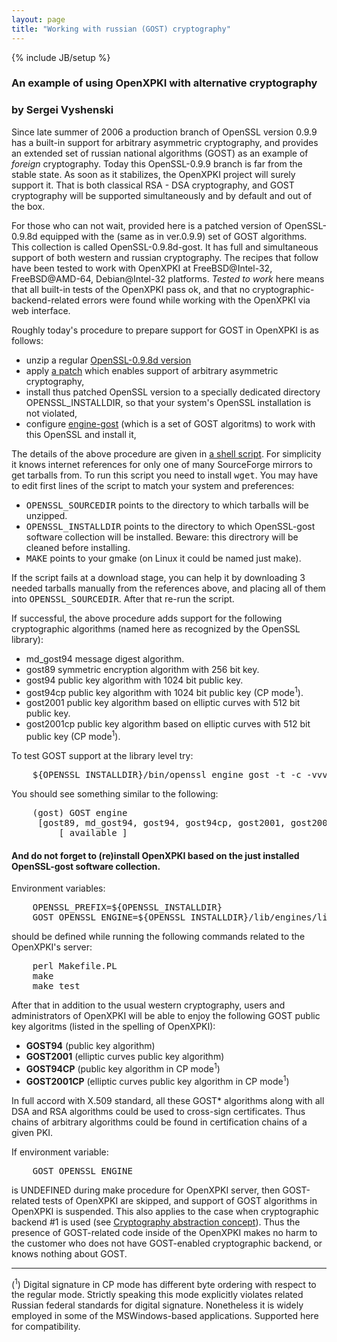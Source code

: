```yaml
---
layout: page
title: "Working with russian (GOST) cryptography"
---
```

{% include JB/setup %}


<h3>An example of using OpenXPKI with alternative cryptography</h3>
<h3>by Sergei Vyshenski</h3>
<p>
Since late summer of 2006 a production branch of OpenSSL version 0.9.9 has a built-in support 
for arbitrary asymmetric cryptography, and provides an extended set 
of russian national algorithms (GOST) as an example of <em>foreign</em>
cryptography.
Today this OpenSSL-0.9.9 branch is far from the stable state. As soon as it 
stabilizes, the OpenXPKI project will surely support it. That is both 
classical RSA - DSA cryptography, and GOST cryptography will be supported 
simultaneously and by default and out of the box.
</p>
<p>
For those who can not wait, provided here is a patched version of 
OpenSSL-0.9.8d equipped with the (same as in ver.0.9.9) set of GOST algorithms. 
This collection is called OpenSSL-0.9.8d-gost. It has  
full and simultaneous support of both western 
and russian cryptography. The recipes that follow have been tested to work with OpenXPKI
at FreeBSD@Intel-32, FreeBSD@AMD-64, Debian@Intel-32 platforms. <em>Tested to work</em>
here means that all built-in tests of the OpenXPKI pass ok, and that no
cryptographic-backend-related errors were found while 
working with the OpenXPKI via web interface. 
</p>
<p>
Roughly today's procedure to prepare support for GOST in OpenXPKI is as follows:
</p>
<ul>
      <li>unzip a regular 
<a href="http://www.openssl.org/source/openssl-0.9.8d.tar.gz">OpenSSL-0.9.8d version</a>
</li>
      <li>apply
<a href="http://prdownloads.sourceforge.net/openxpki/openssl-asymm-0.9.8d-20061110.diff.gz">
a patch</a>
which enables support of arbitrary asymmetric cryptography,</li>
      <li>install thus patched OpenSSL version to a specially dedicated directory 
           OPENSSL_INSTALLDIR, so that your system's OpenSSL installation is not violated,</li>
      <li>configure 
<a href="http://prdownloads.sourceforge.net/openxpki/engine-gost-20061110.tar.gz">
engine-gost</a> (which is a set of GOST algoritms)
to work with this OpenSSL and install it,</li>
    </ul>
<p>
The details of the above procedure are given in 
<a href="openssl-gost.sh">
a shell script</a>. 
For simplicity it knows internet references for only one of many 
SourceForge mirrors to get tarballs from. To run this script you need to install <tt>wget</tt>.
You may have to edit first lines of the script to match your system and preferences:
</p>
<ul>
      <li><tt>OPENSSL_SOURCEDIR</tt> points to the directory to which tarballs will be unzipped.</li>
      <li><tt>OPENSSL_INSTALLDIR</tt> points to the directory to which OpenSSL-gost software collection 
          will be installed. Beware: this directrory will be cleaned before installing.</li>
      <li><tt>MAKE</tt> points to your gmake (on Linux it could be named just make).</li>
    </ul>

<p>
If the script fails at a download stage, you can help it by downloading 3 needed tarballs 
manually from the references above, and placing all of them into <tt>OPENSSL_SOURCEDIR</tt>. 
After that re-run the script.
<p>
If successful, the above procedure adds support for the following cryptographic 
algorithms (named here as recognized by the OpenSSL library):
</p>
    <ul>
      <li>md_gost94 message digest algorithm.</li>
      <li>gost89 symmetric encryption algorithm with 256 bit key.</li>
      <li>gost94 public key algorithm with 1024 bit public key.</li>
      <li>gost94cp public key algorithm with 1024 bit public key (CP mode<sup>1</sup>).</li>
      <li>gost2001 public key algorithm based on elliptic curves
                    with 512 bit public key.</li>
      <li>gost2001cp public key algorithm based on elliptic 
                                        curves with 512 bit public key (CP mode<sup>1</sup>).</li>
    </ul>
<p>
To test GOST support at the library level try:
</p>
<pre>    ${OPENSSL_INSTALLDIR}/bin/openssl engine gost -t -c -vvvv
</pre>
</p>
<p>
    You should see something similar to the following:
</p>
<pre>
    (gost) GOST engine
     [gost89, md_gost94, gost94, gost94cp, gost2001, gost2001cp]
         [ available ]
</pre>
<h4>
And do not forget to (re)install OpenXPKI based on the just installed OpenSSL-gost software 
collection.
</h4>
<p>
Environment variables:
</p>
<pre>
    OPENSSL_PREFIX=${OPENSSL_INSTALLDIR}
    GOST_OPENSSL_ENGINE=${OPENSSL_INSTALLDIR}/lib/engines/libgost.so
</pre>
<p>
should be defined while running the following commands related to the OpenXPKI's server:
</p>
<pre>
    perl Makefile.PL
    make
    make test
</pre>
<p>
After that in addition to the usual western cryptography, users and administrators of 
OpenXPKI will be able to enjoy the following GOST public key algoritms 
(listed in the spelling of OpenXPKI):
</p>
<ul>
      <li><b>GOST94</b> (public key algorithm)</li>
      <li><b>GOST2001</b> (elliptic curves public key algorithm)</li>
      <li><b>GOST94CP</b> (public key algorithm in CP mode<sup>1</sup>)</li>
      <li><b>GOST2001CP</b> (elliptic curves public key algorithm in CP mode<sup>1</sup>)</li>
    </ul>
<p>
In full accord with X.509 standard, all these GOST* algorithms along with all DSA and RSA
algorithms could be used to cross-sign certificates. Thus  chains of arbitrary algorithms
could be found in certification chains of a given PKI.
</p>
<p>
If environment variable:
</p>
<pre>
    GOST_OPENSSL_ENGINE
</pre>
<p>
is UNDEFINED during make procedure for OpenXPKI server,
then GOST-related tests of OpenXPKI are skipped, and support of GOST algorithms in OpenXPKI 
is suspended.
This also applies to the case when cryptographic backend #1 is used
(see <a href="crypto-plug.html">Cryptography abstraction concept</a>). 
Thus the presence of GOST-related code inside of the OpenXPKI makes no harm to the
customer who does not have GOST-enabled cryptographic backend, or knows nothing about GOST. 
</p>

<hr/>
<p>
(<sup>1</sup>)
Digital signature in CP mode has different byte ordering with respect to the 
regular mode. Strictly speaking this mode explicitly violates related Russian federal standards for
digital signature. Nonetheless it is widely employed in some of the MSWindows-based applications. 
Supported here for compatibility.  
</p>

